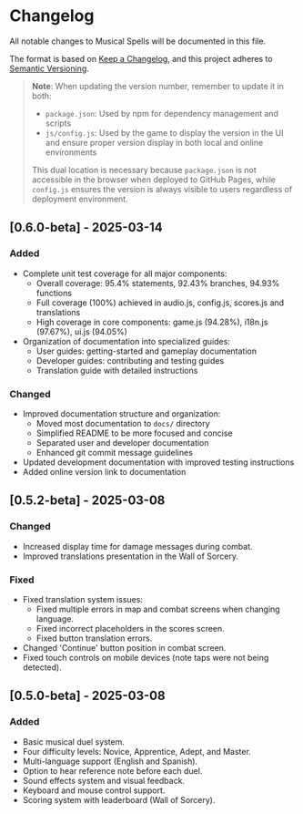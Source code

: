 # Changelog
All notable changes to Musical Spells will be documented in this file.

The format is based on [Keep a Changelog](https://keepachangelog.com/en/1.1.0/),
and this project adheres to [Semantic Versioning](https://semver.org/spec/v2.0.0.html).

> **Note**: When updating the version number, remember to update it in both:
> - `package.json`: Used by npm for dependency management and scripts
> - `js/config.js`: Used by the game to display the version in the UI and ensure proper version display in both local and online environments
>
> This dual location is necessary because `package.json` is not accessible in the browser when deployed to GitHub Pages, while `config.js` ensures the version is always visible to users regardless of deployment environment.

## [0.6.0-beta] - 2025-03-14
### Added
- Complete unit test coverage for all major components:
  - Overall coverage: 95.4% statements, 92.43% branches, 94.93% functions
  - Full coverage (100%) achieved in audio.js, config.js, scores.js and translations
  - High coverage in core components: game.js (94.28%), i18n.js (97.67%), ui.js (94.05%)
- Organization of documentation into specialized guides:
  - User guides: getting-started and gameplay documentation
  - Developer guides: contributing and testing guides
  - Translation guide with detailed instructions

### Changed
- Improved documentation structure and organization:
  - Moved most documentation to `docs/` directory
  - Simplified README to be more focused and concise
  - Separated user and developer documentation
  - Enhanced git commit message guidelines
- Updated development documentation with improved testing instructions
- Added online version link to documentation

## [0.5.2-beta] - 2025-03-08
### Changed
- Increased display time for damage messages during combat.
- Improved translations presentation in the Wall of Sorcery.

### Fixed
- Fixed translation system issues:
    - Fixed multiple errors in map and combat screens when changing language.
    - Fixed incorrect placeholders in the scores screen.
    - Fixed button translation errors.
- Changed 'Continue' button position in combat screen.
- Fixed touch controls on mobile devices (note taps were not being detected).

## [0.5.0-beta] - 2025-03-08
### Added
- Basic musical duel system.
- Four difficulty levels: Novice, Apprentice, Adept, and Master.
- Multi-language support (English and Spanish).
- Option to hear reference note before each duel.
- Sound effects system and visual feedback.
- Keyboard and mouse control support.
- Scoring system with leaderboard (Wall of Sorcery).
